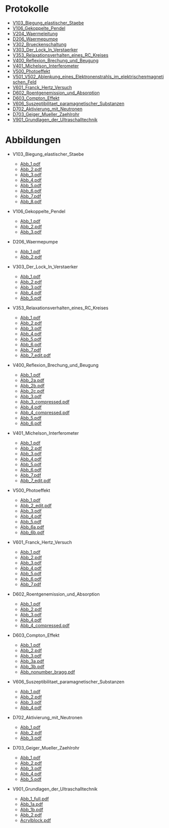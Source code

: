 # Protokolle

- [V103_Biegung_elastischer_Staebe](V103_Biegung_elastischer_Staebe/build/main.pdf)
- [V106_Gekoppelte_Pendel](V106_Gekoppelte_Pendel/build/main.pdf)
- [V204_Waermeleitung](V204_Waermeleitung/build/main.pdf)
- [D206_Waermepumpe](D206_Waermepumpe/build/main.pdf)
- [V302_Brueckenschaltung](V302_Brueckenschaltung/build/main.pdf)
- [V303_Der_Lock_In_Verstaerker](V303_Der_Lock_In_Verstaerker/build/main.pdf)
- [V353_Relaxationsverhalten_eines_RC_Kreises](V353_Relaxationsverhalten_eines_RC_Kreises/build/main.pdf)
- [V400_Reflexion_Brechung_und_Beugung](V400_Reflexion_Brechung_und_Beugung/build/main.pdf)
- [V401_Michelson_Interferometer](V401_Michelson_Interferometer/build/main.pdf)
- [V500_Photoeffekt](V500_Photoeffekt/build/main.pdf)
- [V501_V502_Ablenkung_eines_Elektronenstrahls_im_elektrischen∕magnetischen_Feld](V501_V502_Ablenkung_eines_Elektronenstrahls_im_elektrischen∕magnetischen_Feld/build/main.pdf)
- [V601_Franck_Hertz_Versuch](V601_Franck_Hertz_Versuch/build/main.pdf)
- [D602_Roentgenemission_und_Absorption](D602_Roentgenemission_und_Absorption/build/main.pdf)
- [D603_Compton_Effekt](D603_Compton_Effekt/build/main.pdf)
- [V606_Suszeptibilitaet_paramagnetischer_Substanzen](V606_Suszeptibilitaet_paramagnetischer_Substanzen/build/main.pdf)
- [D702_Aktivierung_mit_Neutronen](D702_Aktivierung_mit_Neutronen/build/main.pdf)
- [D703_Geiger_Mueller_Zaehlrohr](D703_Geiger_Mueller_Zaehlrohr/build/main.pdf)
- [V901_Grundlagen_der_Ultraschalltechnik](V901_Grundlagen_der_Ultraschalltechnik/build/main.pdf)




# Abbildungen

- V103_Biegung_elastischer_Staebe
	- [Abb_1.pdf](V103_Biegung_elastischer_Staebe/content/img/Abb_1.pdf)
	- [Abb_2.pdf](V103_Biegung_elastischer_Staebe/content/img/Abb_2.pdf)
	- [Abb_3.pdf](V103_Biegung_elastischer_Staebe/content/img/Abb_3.pdf)
	- [Abb_4.pdf](V103_Biegung_elastischer_Staebe/content/img/Abb_4.pdf)
	- [Abb_5.pdf](V103_Biegung_elastischer_Staebe/content/img/Abb_5.pdf)
	- [Abb_6.pdf](V103_Biegung_elastischer_Staebe/content/img/Abb_6.pdf)
	- [Abb_7.pdf](V103_Biegung_elastischer_Staebe/content/img/Abb_7.pdf)
	- [Abb_8.pdf](V103_Biegung_elastischer_Staebe/content/img/Abb_8.pdf)


- V106_Gekoppelte_Pendel
	- [Abb_1.pdf](V106_Gekoppelte_Pendel/content/img/Abb_1.pdf)
	- [Abb_2.pdf](V106_Gekoppelte_Pendel/content/img/Abb_2.pdf)
	- [Abb_3.pdf](V106_Gekoppelte_Pendel/content/img/Abb_3.pdf)


- D206_Waermepumpe
	- [Abb_1.pdf](D206_Waermepumpe/content/img/Abb_1.pdf)
	- [Abb_2.pdf](D206_Waermepumpe/content/img/Abb_2.pdf)


- V303_Der_Lock_In_Verstaerker
	- [Abb_1.pdf](V303_Der_Lock_In_Verstaerker/content/img/Abb_1.pdf)
	- [Abb_2.pdf](V303_Der_Lock_In_Verstaerker/content/img/Abb_2.pdf)
	- [Abb_3.pdf](V303_Der_Lock_In_Verstaerker/content/img/Abb_3.pdf)
	- [Abb_4.pdf](V303_Der_Lock_In_Verstaerker/content/img/Abb_4.pdf)
	- [Abb_5.pdf](V303_Der_Lock_In_Verstaerker/content/img/Abb_5.pdf)


- V353_Relaxationsverhalten_eines_RC_Kreises
	- [Abb_1.pdf](V353_Relaxationsverhalten_eines_RC_Kreises/content/img/Abb_1.pdf)
	- [Abb_2.pdf](V353_Relaxationsverhalten_eines_RC_Kreises/content/img/Abb_2.pdf)
	- [Abb_3.pdf](V353_Relaxationsverhalten_eines_RC_Kreises/content/img/Abb_3.pdf)
	- [Abb_4.pdf](V353_Relaxationsverhalten_eines_RC_Kreises/content/img/Abb_4.pdf)
	- [Abb_5.pdf](V353_Relaxationsverhalten_eines_RC_Kreises/content/img/Abb_5.pdf)
	- [Abb_6.pdf](V353_Relaxationsverhalten_eines_RC_Kreises/content/img/Abb_6.pdf)
	- [Abb_7.pdf](V353_Relaxationsverhalten_eines_RC_Kreises/content/img/Abb_7.pdf)
	- [Abb_7_edit.pdf](V353_Relaxationsverhalten_eines_RC_Kreises/content/img/Abb_7_edit.pdf)


- V400_Reflexion_Brechung_und_Beugung
	- [Abb_1.pdf](V400_Reflexion_Brechung_und_Beugung/content/img/Abb_1.pdf)
	- [Abb_2a.pdf](V400_Reflexion_Brechung_und_Beugung/content/img/Abb_2a.pdf)
	- [Abb_2b.pdf](V400_Reflexion_Brechung_und_Beugung/content/img/Abb_2b.pdf)
	- [Abb_2c.pdf](V400_Reflexion_Brechung_und_Beugung/content/img/Abb_2c.pdf)
	- [Abb_3.pdf](V400_Reflexion_Brechung_und_Beugung/content/img/Abb_3.pdf)
	- [Abb_3_compressed.pdf](V400_Reflexion_Brechung_und_Beugung/content/img/Abb_3_compressed.pdf)
	- [Abb_4.pdf](V400_Reflexion_Brechung_und_Beugung/content/img/Abb_4.pdf)
	- [Abb_4_compressed.pdf](V400_Reflexion_Brechung_und_Beugung/content/img/Abb_4_compressed.pdf)
	- [Abb_5.pdf](V400_Reflexion_Brechung_und_Beugung/content/img/Abb_5.pdf)
	- [Abb_6.pdf](V400_Reflexion_Brechung_und_Beugung/content/img/Abb_6.pdf)


- V401_Michelson_Interferometer
	- [Abb_1.pdf](V401_Michelson_Interferometer/content/img/Abb_1.pdf)
	- [Abb_2.pdf](V401_Michelson_Interferometer/content/img/Abb_2.pdf)
	- [Abb_3.pdf](V401_Michelson_Interferometer/content/img/Abb_3.pdf)
	- [Abb_4.pdf](V401_Michelson_Interferometer/content/img/Abb_4.pdf)
	- [Abb_5.pdf](V401_Michelson_Interferometer/content/img/Abb_5.pdf)
	- [Abb_6.pdf](V401_Michelson_Interferometer/content/img/Abb_6.pdf)
	- [Abb_7.pdf](V401_Michelson_Interferometer/content/img/Abb_7.pdf)
	- [Abb_7_edit.pdf](V401_Michelson_Interferometer/content/img/Abb_7_edit.pdf)


- V500_Photoeffekt
	- [Abb_1.pdf](V500_Photoeffekt/content/img/Abb_1.pdf)
	- [Abb_2_edit.pdf](V500_Photoeffekt/content/img/Abb_2_edit.pdf)
	- [Abb_3.pdf](V500_Photoeffekt/content/img/Abb_3.pdf)
	- [Abb_4.pdf](V500_Photoeffekt/content/img/Abb_4.pdf)
	- [Abb_5.pdf](V500_Photoeffekt/content/img/Abb_5.pdf)
	- [Abb_6a.pdf](V500_Photoeffekt/content/img/Abb_6a.pdf)
	- [Abb_6b.pdf](V500_Photoeffekt/content/img/Abb_6b.pdf)


- V601_Franck_Hertz_Versuch
	- [Abb_1.pdf](V601_Franck_Hertz_Versuch/content/img/Abb_1.pdf)
	- [Abb_2.pdf](V601_Franck_Hertz_Versuch/content/img/Abb_2.pdf)
	- [Abb_3.pdf](V601_Franck_Hertz_Versuch/content/img/Abb_3.pdf)
	- [Abb_4.pdf](V601_Franck_Hertz_Versuch/content/img/Abb_4.pdf)
	- [Abb_5.pdf](V601_Franck_Hertz_Versuch/content/img/Abb_5.pdf)
	- [Abb_6.pdf](V601_Franck_Hertz_Versuch/content/img/Abb_6.pdf)
	- [Abb_7.pdf](V601_Franck_Hertz_Versuch/content/img/Abb_7.pdf)


- D602_Roentgenemission_und_Absorption
	- [Abb_1.pdf](D602_Roentgenemission_und_Absorption/content/img/Abb_1.pdf)
	- [Abb_2.pdf](D602_Roentgenemission_und_Absorption/content/img/Abb_2.pdf)
	- [Abb_3.pdf](D602_Roentgenemission_und_Absorption/content/img/Abb_3.pdf)
	- [Abb_4.pdf](D602_Roentgenemission_und_Absorption/content/img/Abb_4.pdf)
	- [Abb_4_compressed.pdf](D602_Roentgenemission_und_Absorption/content/img/Abb_4_compressed.pdf)


- D603_Compton_Effekt
	- [Abb_1.pdf](D603_Compton_Effekt/content/img/Abb_1.pdf)
	- [Abb_2.pdf](D603_Compton_Effekt/content/img/Abb_2.pdf)
	- [Abb_3.pdf](D603_Compton_Effekt/content/img/Abb_3.pdf)
	- [Abb_3a.pdf](D603_Compton_Effekt/content/img/Abb_3a.pdf)
	- [Abb_3b.pdf](D603_Compton_Effekt/content/img/Abb_3b.pdf)
	- [Abb_nonumber_bragg.pdf](D603_Compton_Effekt/content/img/Abb_nonumber_bragg.pdf)


- V606_Suszeptibilitaet_paramagnetischer_Substanzen
	- [Abb_1.pdf](V606_Suszeptibilitaet_paramagnetischer_Substanzen/content/img/Abb_1.pdf)
	- [Abb_2.pdf](V606_Suszeptibilitaet_paramagnetischer_Substanzen/content/img/Abb_2.pdf)
	- [Abb_3.pdf](V606_Suszeptibilitaet_paramagnetischer_Substanzen/content/img/Abb_3.pdf)
	- [Abb_4.pdf](V606_Suszeptibilitaet_paramagnetischer_Substanzen/content/img/Abb_4.pdf)


- D702_Aktivierung_mit_Neutronen
	- [Abb_1.pdf](D702_Aktivierung_mit_Neutronen/content/img/Abb_1.pdf)
	- [Abb_2.pdf](D702_Aktivierung_mit_Neutronen/content/img/Abb_2.pdf)
	- [Abb_3.pdf](D702_Aktivierung_mit_Neutronen/content/img/Abb_3.pdf)


- D703_Geiger_Mueller_Zaehlrohr
	- [Abb_1.pdf](D703_Geiger_Mueller_Zaehlrohr/content/img/Abb_1.pdf)
	- [Abb_2.pdf](D703_Geiger_Mueller_Zaehlrohr/content/img/Abb_2.pdf)
	- [Abb_3.pdf](D703_Geiger_Mueller_Zaehlrohr/content/img/Abb_3.pdf)
	- [Abb_4.pdf](D703_Geiger_Mueller_Zaehlrohr/content/img/Abb_4.pdf)
	- [Abb_5.pdf](D703_Geiger_Mueller_Zaehlrohr/content/img/Abb_5.pdf)


- V901_Grundlagen_der_Ultraschalltechnik
	- [Abb_1_full.pdf](V901_Grundlagen_der_Ultraschalltechnik/content/img/Abb_1_full.pdf)
	- [Abb_1a.pdf](V901_Grundlagen_der_Ultraschalltechnik/content/img/Abb_1a.pdf)
	- [Abb_1b.pdf](V901_Grundlagen_der_Ultraschalltechnik/content/img/Abb_1b.pdf)
	- [Abb_2.pdf](V901_Grundlagen_der_Ultraschalltechnik/content/img/Abb_2.pdf)
	- [Acrylblock.pdf](V901_Grundlagen_der_Ultraschalltechnik/content/img/Acrylblock.pdf)



